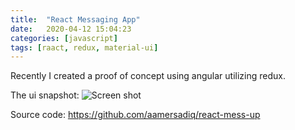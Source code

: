 ```yaml
---
title:  "React Messaging App"
date:   2020-04-12 15:04:23
categories: [javascript]
tags: [raact, redux, material-ui]
---
```


<p>
Recently I created a proof of concept using angular utilizing redux.
</p>
<p>
The ui snapshot:
 <img src="{{ site.baseurl }}/images/blog/react-redux-messaging-app/sshot.png" class="fullsize-image" alt="Screen shot">
</p>
<p>
Source code: <a href="https://github.com/aamersadiq/react-mess-up" target="_blank">https://github.com/aamersadiq/react-mess-up</a>
</p>